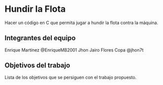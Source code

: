 # Hundir la Flota

Hacer un código en C que permita jugar a hundir la flota contra la máquina.

## Integrantes del equipo

Enrique Martínez @EnriqueMB2001
Jhon Jairo Flores Copa @jhon7t

## Objetivos del trabajo

Lista de los objetivos que se persiguen con el trabajo propuesto.
